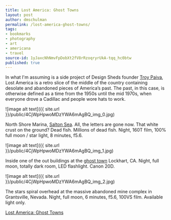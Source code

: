 ```yaml
---
title: Lost America: Ghost Towns
layout: post
author: dmschulman
permalink: /lost-america-ghost-towns/
tags:
- bookmarks
- photography
- art
- americana
- travel
source-id: 1yJaxcNhNmvFpDobXt2fV8rRzoqryrUkA-tqq_hc0btw
published: true
---
```

In what I'm assuming is a side project of Design Sheds founder [Troy Paiva](http://www.designshed.com/), Lost America is a retro slice of the middle of the country containing desolate and abandoned pieces of America’s past. The past, in this case, is otherwise defined as a time from the 1950s until the mid 1970s, when everyone drove a Cadillac and people wore hats to work.

![image alt text]({{ site.url }}/public/4CjWpHpwoMDzYWA6mAgBQ_img_0.jpg)

North Shore Marina, [Salton Sea](http://lostamerica.com/photo-items/the-salton-sea/). All, the letters are gone now. That white crust on the ground? Dead fish. Millions of dead fish. Night, 160T film, 100% full moon / star light, 8 minutes, f5.6.

![image alt text]({{ site.url }}/public/4CjWpHpwoMDzYWA6mAgBQ_img_1.jpg)

Inside one of the out buildings at the [ghost town](https://archive.li/hqXeu) Lockhart, CA. Night, full moon, totally dark room, LED flashlight. Canon 20D.

![image alt text]({{ site.url }}/public/4CjWpHpwoMDzYWA6mAgBQ_img_2.jpg)

The stars spiral overhead at the massive abandoned mine complex in Grantsville, Nevada. Night, full moon, 6 minutes, f5.6, 100VS film. Available light only.

[Lost America: Ghost Towns](http://www.designshed.com/lostamerica/ghost.html)

